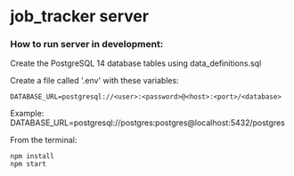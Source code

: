 # job_tracker server

### How to run server in development:

Create the PostgreSQL 14 database tables using data_definitions.sql

Create a file called '.env' with these variables:

```
DATABASE_URL=postgresql://<user>:<password>@<host>:<port>/<database>
```

Example: DATABASE_URL=postgresql://postgres:postgres@localhost:5432/postgres

From the terminal:

```
npm install
npm start
```
